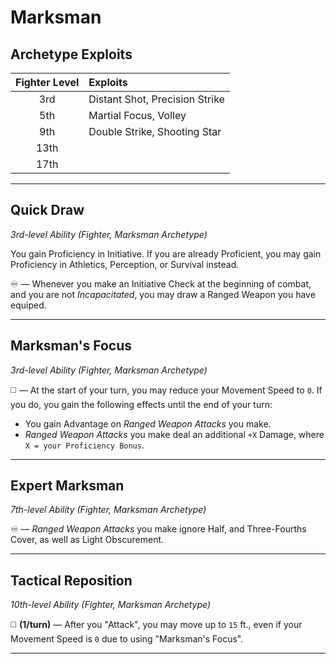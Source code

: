 # Marksman

## Archetype Exploits

| Fighter Level | Exploits                       |
|:-------------:|:-------------------------------|
|      3rd      | Distant Shot, Precision Strike |
|      5th      | Martial Focus, Volley          |
|      9th      | Double Strike, Shooting Star   |
|     13th      |                                |
|     17th      |                                |

---

## Quick Draw
*3rd-level Ability (Fighter, Marksman Archetype)*  

You gain Proficiency in Initiative. If you are already Proficient, you may gain Proficiency in Athletics, Perception, or Survival instead.

♾️ — Whenever you make an Initiative Check at the beginning of combat, and you are not *Incapacitated*, you may draw a Ranged Weapon you have equiped.

---

## Marksman's Focus
*3rd-level Ability (Fighter, Marksman Archetype)*  

◻️ — At the start of your turn, you may reduce your Movement Speed to `0`. If you do, you gain the following effects until the end of your turn:
* You gain Advantage on *Ranged Weapon Attacks* you make.
* *Ranged Weapon Attacks* you make deal an additional `+X` Damage, where `X = your Proficiency Bonus`.

---

## Expert Marksman
*7th-level Ability (Fighter, Marksman Archetype)*  

♾️ — *Ranged Weapon Attacks* you make ignore Half, and Three-Fourths Cover, as well as Light Obscurement.

---

## Tactical Reposition
*10th-level Ability (Fighter, Marksman Archetype)*  

◻️ **(1/turn)** — After you "Attack", you may move up to `15` ft., even if your Movement Speed is `0` due to using "Marksman's Focus".

---
